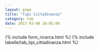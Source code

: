 ```yaml
---
layout: page
title: "Tipi Cittadinanza"
category: tab
date: 2017-03-08 16:05:08
---
```


{% include form_ricerca.html %}
{% include tabelle/tab_tipi_cittadinanza.html %}

